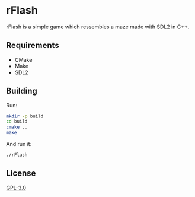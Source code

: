 # rFlash

rFlash is a simple game which ressembles a maze made with SDL2 in C++.

## Requirements
- CMake
- Make
- SDL2

## Building

Run:

```bash
mkdir -p build
cd build
cmake ..
make
```

And run it:

```bash
./rFlash
```

## License

[GPL-3.0](LICENSE)
